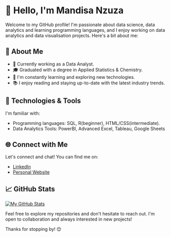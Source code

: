 # 👋 Hello, I'm Mandisa Nzuza

Welcome to my GitHub profile! I'm passionate about data science, data analytics and learning programming languages, and I enjoy working on data analytics and data visualisation projects. Here's a bit about me:

## 🚀 About Me

- 💼 Currently working as a Data Analyst.
- 🎓 Graduated with a degree in Applied Statistics & Chemistry.
- 🌱 I'm constantly learning and exploring new technologies.
- 📚 I enjoy reading and staying up-to-date with the latest industry trends.

## 🔧 Technologies & Tools

I'm familiar with:

- Programming languages: SQL, R(beginner), HTML/CSS(intermediate).
- Data Analytics Tools: PowerBI, Advanced Excel, Tableau, Google Sheets

## 🌐 Connect with Me

Let's connect and chat! You can find me on:

- [LinkedIn](https://www.linkedin.com/in/mandisa-nzuza-9a2a38232/)
- [Personal Website](https://mandisa-nzuza-bio.netlify.app/)

## 📈 GitHub Stats

[![My GitHub Stats](https://github-readme-stats.vercel.app/api?https://github.com/MandisaNzuza=your-https://github.com/MandisaNzuza&show_icons=true&hide=contribs)](https://github.com/your-https://github.com/MandisaNzuza)

Feel free to explore my repositories and don't hesitate to reach out. I'm open to collaboration and always interested in new projects!

Thanks for stopping by! 😊


